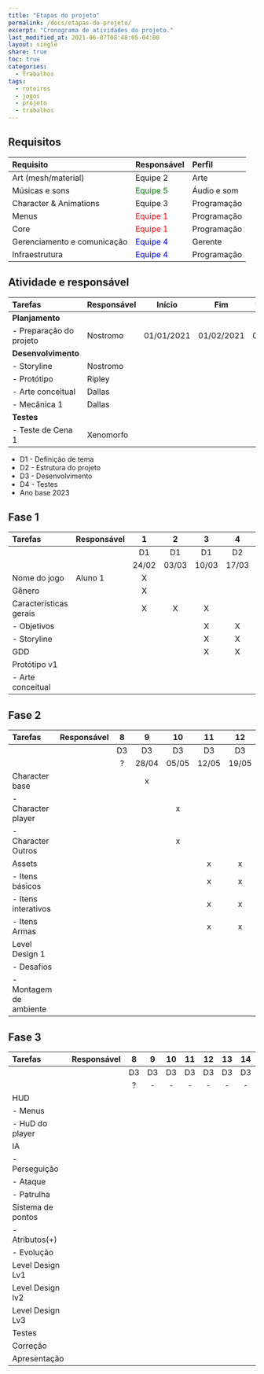 ```yaml
---
title: "Etapas do projeto"
permalink: /docs/etapas-do-projeto/
excerpt: "Cronograma de atividades do projeto."
last_modified_at: 2021-06-07T08:48:05-04:00
layout: single
share: true
toc: true
categories:
  - Trabalhos
tags:
  - roteiros
  - jogos
  - projeto
  - trabalhos
---
```


## Requisitos

| Requisito                   | Responsável                               | Perfil      |
| :-------------------------- | :---------------------------------------- | :---------- |
| Art (mesh/material)         | Equipe 2                                  | Arte        |
| Músicas e sons              | <span style="color:green">Equipe 5</span> | Áudio e som |
| Character & Animations      | Equipe 3                                  | Programação |
| Menus                       | <span style="color:red">Equipe 1</span>   | Programação |
| Core                        | <span style="color:red">Equipe 1 </span>  | Programação |
| Gerenciamento e comunicação | <span style="color:blue">Equipe 4</span>  | Gerente     |
| Infraestrutura              | <span style="color:blue">Equipe 4</span>  | Programação |

## Atividade e responsável

| Tarefas                 | Responsável |   Início   |    Fim     |   %   |
| :---------------------- | :---------- | :--------: | :--------: | :---: |
| **Planjamento**         |             |            |            |       |
| - Preparação do projeto | Nostromo    | 01/01/2021 | 01/02/2021 |  0%   |
| **Desenvolvimento**     |             |            |            |       |
| - Storyline             | Nostromo    |            |            |       |
| - Protótipo             | Ripley      |            |            |       |
| - Arte conceitual       | Dallas      |            |            |       |
| - Mecânica 1            | Dallas      |            |            |       |
| **Testes**              |             |            |            |       |
| - Teste de Cena 1       | Xenomorfo   |            |            |       |

- D1 - Definição de tema
- D2 - Estrutura do projeto
- D3 - Desenvolvimento
- D4 - Testes
- Ano base 2023

## Fase 1

| Tarefas                | Responsável |   1   |   2   |   3   |   4   |   5   |   6   |     7     |
| :--------------------- | :---------- | :---: | :---: | :---: | :---: | :---: | :---: | :-------: |
|                        |             |  D1   |  D1   |  D1   |  D2   |  D2   |  D2   |    D3     |
|                        |             | 24/02 | 03/03 | 10/03 | 17/03 | 24/03 | 31/03 | **14/04** |
| Nome do jogo           | Aluno 1     |   X   |       |       |       |       |       |           |
| Gênero                 |             |   X   |       |       |       |       |       |           |
| Características gerais |             |   X   |   X   |   X   |       |       |       |           |
| - Objetivos            |             |       |       |   X   |   X   |       |       |           |
| - Storyline            |             |       |       |   X   |   X   |   X   |       |           |
| GDD                    |             |       |       |   X   |   X   |   X   |       |           |
| Protótipo v1           |             |       |       |       |       |       |   x   |           |
| - Arte conceitual      |             |       |       |       |       |   X   |   x   |     x     |

## Fase 2

| Tarefas                | Responsável |   8   |   9   |  10   |  11   |  12   |  13   |  14   |    15     |
| :--------------------- | :---------- | :---: | :---: | :---: | :---: | :---: | :---: | :---: | :-------: |
|                        |             |  D3   |  D3   |  D3   |  D3   |  D3   |  D3   |  D3   |    D3     |
|                        |             |   ?   | 28/04 | 05/05 | 12/05 | 19/05 | 26/05 | 02/06 | **16/06** |
| Character base         |             |       |   x   |       |       |       |       |       |           |
| - Character player     |             |       |       |   x   |       |       |       |       |           |
| - Character Outros     |             |       |       |   x   |       |       |       |       |           |
| Assets                 |             |       |       |       |   x   |   x   |   x   |       |           |
| - Itens básicos        |             |       |       |       |   x   |   x   |   x   |       |           |
| - Itens interativos    |             |       |       |       |   x   |   x   |   x   |       |           |
| - Itens Armas          |             |       |       |       |   x   |   x   |   x   |       |           |
| Level Design 1         |             |       |       |       |       |       |   x   |   x   |           |
| - Desafios             |             |       |       |       |       |       |   x   |   x   |           |
| - Montagem de ambiente |             |       |       |       |       |       |   x   |   x   |     x     |

## Fase 3

| Tarefas           | Responsável |   8   |   9   |  10   |  11   |  12   |  13   |  14   |  15   |
| :---------------- | :---------- | :---: | :---: | :---: | :---: | :---: | :---: | :---: | :---: |
|                   |             |  D3   |  D3   |  D3   |  D3   |  D3   |  D3   |  D3   |  D3   |
|                   |             |   ?   |   -   |   -   |   -   |   -   |   -   |   -   | **-** |
| HUD               |             |       |       |       |       |       |       |       |       |
| - Menus           |             |       |       |       |       |       |       |       |       |
| - HuD do player   |             |       |       |       |       |       |       |       |       |
| IA                |             |       |       |       |       |       |       |       |       |
| - Perseguição     |             |       |       |       |       |       |       |       |       |
| - Ataque          |             |       |       |       |       |       |       |       |       |
| - Patrulha        |             |       |       |       |       |       |       |       |       |
| Sistema de pontos |             |       |       |       |       |       |       |       |       |
| - Atributos(+)    |             |       |       |       |       |       |       |       |       |
| - Evolução        |             |       |       |       |       |       |       |       |       |
| Level Design Lv1  |             |       |       |       |       |       |       |       |       |
| Level Design lv2  |             |       |       |       |       |       |       |       |       |
| Level Design Lv3  |             |       |       |       |       |       |       |       |       |
| Testes            |             |       |       |       |       |       |       |       |       |
| Correção          |             |       |       |       |       |       |       |       |       |
| Apresentação      |             |       |       |       |       |       |       |       |       |
